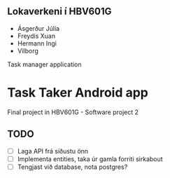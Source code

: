 ## Lokaverkeni í HBV601G
- Ásgerður Júlía
- Freydís Xuan
- Hermann Ingi
- Vilborg

Task manager application
# Task Taker Android app

Final project in HBV601G - Software project 2


## TODO
- [ ] Laga API frá síðustu önn
- [ ] Implementa entities, taka úr gamla forriti sirkabout
- [ ] Tengjast við database, nota postgres?
